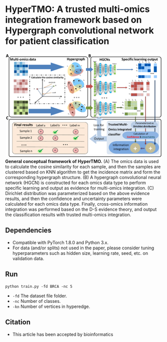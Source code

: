 # HyperTMO: A trusted multi-omics integration framework based on Hypergraph convolutional network for patient classification
![fig1](./data/fig1.png)
**General conceptual framework of HyperTMO.**
(A) The omics data is used to calculate the cosine similarity for each sample, and then the samples are clustered based on KNN algorithm to get the incidence matrix and form the corresponding hypergraph structure.
(B) A hypergraph convolutional neural network (HGCN) is constructed for each omics data type to perform specific learning and output as evidence for multi-omics integration.
(C)  Dirichlet distribution was parameterized based on the above evidence results, and then the confidence and uncertainty parameters were calculated for each omics data type. Finally, cross-omics information integration was performed based on the D-S evidence theory, and output the classification results with trusted multi-omics integration.

## Dependencies
- Compatible with PyTorch 1.8.0 and Python 3.x.
- For data (and/or splits) not used in the paper, please consider tuning hyperparameters such as hidden size, learning rate, seed, etc. on validation data.
## Run
    python train.py -fd BRCA -nc 5
- `-fd` The dataset file folder.
- `-nc` Number of classes.
- `-kn` Number of vertices in hyperedge.
## Citation
- This article has been accepted by bioinformatics
